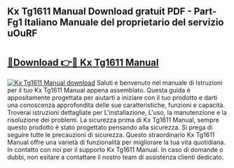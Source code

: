 ## Kx Tg1611 Manual Download gratuit PDF - Part-Fg1 Italiano Manuale del proprietario del servizio uOuRF

# <h2><a href="http://dffacl.blite.top/?on=Kx+Tg1611+Manual">🔗Download 👉🔴 Kx Tg1611 Manual</a></h2>

[![Kx Tg1611 Manual download](https://i.imgur.com/lujVjoI.png)](http://dffacl.blite.top/?on=Kx+Tg1611+Manual)
Saluti e benvenuto nel manuale di Istruzioni per il tuo Kx Tg1611 Manual appena assemblato. Questa guida è appositamente progettata per aiutarti a iniziare con il tuo prodotto e darti una conoscenza approfondita delle sue caratteristiche, funzioni e capacità. Troverai istruzioni dettagliate per L'installazione, L'uso, la manutenzione e la risoluzione dei problemi. La sicurezza prima di Kx Tg1611 Manual, sempre questo prodotto è stato progettato pensando alla sicurezza. Si prega di seguire tutte le precauzioni di sicurezza. Questo straordinario Kx Tg1611 Manual offre una varietà di funzionalità per migliorare la tua vita quotidiana. In contatto con noi per il supporto Kx Tg1611 Manual. In caso di domande o dubbi, non esitare a contattare il nostro team di assistenza clienti dedicato.
